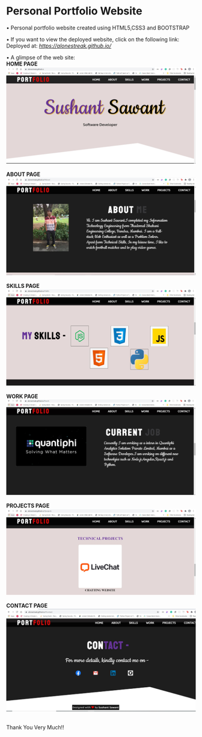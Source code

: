 # Personal Portfolio Website

• Personal portfolio website created using HTML5,CSS3 and BOOTSTRAP

• If you want to view the deployed website, click on the following link:<br />
Deployed at: _https://alonestreak.github.io/_

• A glimpse of the web site:<br/>
**HOME PAGE** <br/>
![GIF](readme_resources/1.JPG)<br/><br/>
**ABOUT PAGE** <br/>
![GIF](readme_resources/2.JPG)<br/><br/>
**SKILLS PAGE** <br/>
![GIF](readme_resources/3.JPG)<br/><br/>
**WORK PAGE** <br/>
![GIF](readme_resources/4.JPG)<br/><br/>
**PROJECTS PAGE** <br/>
![GIF](readme_resources/5.JPG)<br/><br/>
**CONTACT PAGE** <br/>
![GIF](readme_resources/6.JPG)<br/><br/>
 
 Thank You Very Much!!
